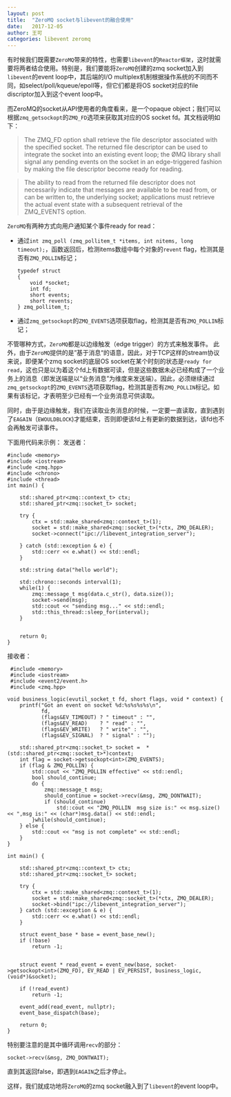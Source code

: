 ```yaml
---
layout: post
title:  "ZeroMQ socket与libevent的融合使用"
date:   2017-12-05 
author: 王可
categories: libevent zeromq
---
```




有时候我们既需要`ZeroMQ`带来的特性，也需要`libevent`的`Reactor框架`，这时就需要将两者结合使用。特别是，我们要能将`ZeroMQ`创建的zmq socket加入到`libevent`的event loop中，其后端的I/O multiplex机制根据操作系统的不同而不同，如select/poll/kqueue/epoll等，但它们都是将OS socket对应的file discriptor加入到这个event loop中。

而ZeroMQ的socket从API使用者的角度看来，是一个opaque object；我们可以根据`zmq_getsockopt`的`ZMQ_FD`选项来获取其对应的OS socket fd。其文档说明如下：

> The ZMQ_FD option shall retrieve the file descriptor associated with the specified socket. The returned file descriptor can be used to integrate the socket into an existing event loop; the ØMQ library shall signal any pending events on the socket in an edge-triggered fashion by making the file descriptor become ready for reading.

> The ability to read from the returned file descriptor does not necessarily indicate that messages are available to be read from, or can be written to, the underlying socket; applications must retrieve the actual event state with a subsequent retrieval of the ZMQ_EVENTS option.

`ZeroMQ`有两种方式向用户通知某个事件ready for read：
* 通过`int zmq_poll (zmq_pollitem_t *items, int nitems, long timeout);`，函数返回后，检测items数组中每个对象的`revent` flag，检测其是否有`ZMQ_POLLIN`标记； 
    
    ```
    typedef struct
    {
        void *socket;
        int fd;
        short events;
        short revents;
    } zmq_pollitem_t;
    ```


* 通过`zmq_getsockopt`的`ZMQ_EVENTS`选项获取flag，检测其是否有`ZMQ_POLLIN`标记；

不管哪种方式，`ZeroMQ`都是以边缘触发（edge trigger）的方式来触发事件。
此外，由于`ZeroMQ`提供的是”基于消息“的语意，因此，对于TCP这样的stream协议来说，即便某个zmq socket的底层OS socket在某个时刻的状态是`ready for read`，这也只是以为着这个fd上有数据可读，但是这些数据未必已经构成了一个业务上的消息（即发送端是以“业务消息”为维度来发送端）。因此，必须继续通过`zmq_getsockopt`的`ZMQ_EVENTS`选项获取flag，检测其是否有`ZMQ_POLLIN`标记。如果有该标记，才表明至少已经有一个业务消息可供读取。

同时，由于是边缘触发，我们在读取业务消息的时候，一定要一直读取，直到遇到了`EAGAIN`（`EWOULDBLOCK`)才能结束，否则即便该fd上有更新的数据到达，该fd也不会再触发可读事件。

下面用代码来示例：
发送者：
```
#include <memory>
#include <iostream>
#include <zmq.hpp>
#include <chrono>
#include <thread>
int main() {

    std::shared_ptr<zmq::context_t> ctx;
    std::shared_ptr<zmq::socket_t> socket;

    try {
        ctx = std::make_shared<zmq::context_t>(1);
        socket = std::make_shared<zmq::socket_t>(*ctx, ZMQ_DEALER);
        socket->connect("ipc://libevent_integration_server");

    } catch (std::exception & e) {
        std::cerr << e.what() << std::endl;
    }

    std::string data("hello world");

    std::chrono::seconds interval(1);
    while(1) {
        zmq::message_t msg(data.c_str(), data.size());
        socket->send(msg);
        std::cout << "sending msg..." << std::endl;
        std::this_thread::sleep_for(interval);
    }


    return 0;
}

```



接收者：
```
 #include <memory>
 #include <iostream>
 #include <event2/event.h>
 #include <zmq.hpp>

void business_logic(evutil_socket_t fd, short flags, void * context) {
    printf("Got an event on socket %d:%s%s%s%s\n",
           fd,
           (flags&EV_TIMEOUT) ? " timeout" : "",
           (flags&EV_READ)    ? " read" : "",
           (flags&EV_WRITE)   ? " write" : "",
           (flags&EV_SIGNAL)  ? " signal" : "");

    std::shared_ptr<zmq::socket_t> socket =  *(std::shared_ptr<zmq::socket_t>*)context;
    int flag = socket->getsockopt<int>(ZMQ_EVENTS);
    if (flag & ZMQ_POLLIN) {
        std::cout << "ZMQ_POLLIN effective" << std::endl;
        bool should_continue;
        do {
            zmq::message_t msg;
            should_continue = socket->recv(&msg, ZMQ_DONTWAIT);
            if (should_continue)
                std::cout << "ZMQ_POLLIN  msg size is:" << msg.size() << ",msg is:" << (char*)msg.data() << std::endl;
        }while(should_continue);
    } else {
        std::cout << "msg is not complete" << std::endl;
    }
}

int main() {

    std::shared_ptr<zmq::context_t> ctx;
    std::shared_ptr<zmq::socket_t> socket;

    try {
        ctx = std::make_shared<zmq::context_t>(1);
        socket = std::make_shared<zmq::socket_t>(*ctx, ZMQ_DEALER);
        socket->bind("ipc://libevent_integration_server");
    } catch (std::exception & e) {
        std::cerr << e.what() << std::endl;
    }

    struct event_base * base = event_base_new();
    if (!base)
        return -1;


    struct event * read_event = event_new(base, socket->getsockopt<int>(ZMQ_FD), EV_READ | EV_PERSIST, business_logic, (void*)&socket);

    if (!read_event)
        return -1;

    event_add(read_event, nullptr);
    event_base_dispatch(base);

    return 0;
}
```

特别要注意的是其中循环调用`recv`的部分：
```
socket->recv(&msg, ZMQ_DONTWAIT);
```
直到其返回false，即遇到`EAGAIN`之后才停止。

这样，我们就成功地将`ZeroMQ`的zmq socket融入到了`libevent`的event loop中。






